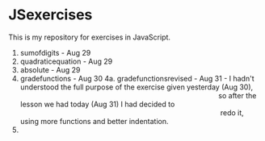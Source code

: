 # JSexercises
This is my repository for exercises in JavaScript.
1. sumofdigits - Aug 29
2. quadraticequation - Aug 29
3. absolute - Aug 29
4. gradefunctions - Aug 30
4a. gradefunctionsrevised - Aug 31 - I hadn't understood the full purpose of the exercise given yesterday (Aug 30), 
                            so after the lesson we had today (Aug 31) I had decided to                                 
                            redo it, using more functions and better indentation.
5.
